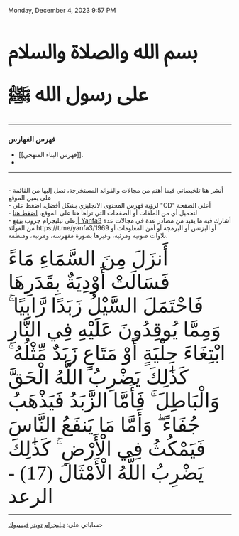 
Monday, December 4, 2023 9:57 PM
<br>
# <span style="font-family: 'Arabic Typesetting';font-size: 45px;">بسم الله والصلاة والسلام على رسول الله ﷺ</span>

---
### فهرس الفهارس
- [[فهرس البناء المنهجي]].
- 


---
<br>
- أنشر هنا  تلخيصاتي فيما أهتم من مجالات والفوائد المستخرجة، تصل إليها من القائمة على يمين الموقع
<br>
- لرؤية فهرس المحتوى الانجليزي بشكل أفضل، اضغط على "CD" أعلى الصفحة
<br>
- لتحميل أي من الملفات أو الصفحات التي تراها هنا على الموقع، <a href="https://github.com/AbdelrhmanUZaki/using_netlify-" target="_blank">اضغط هنا</a>
<br>
- على تيليجرام جروب <a href="your_link" target="_blank">ينفع | Yanfa3</a> أشارك فيه ما يفيد من مصادر عدة في مجالات عدة من الفوائد https://t.me/yanfa3/1969 أو البزنس أو البرمجة أو أمن المعلومات أو تلاوات صوتية ومرئية، وغيرها بصورة مفهرسة، ومرتبة، ومنظمة. 
	<br>				
 <br>
<span style="font-family: 'Arabic Typesetting';font-size: 45px;">أَنزَلَ مِنَ السَّمَاءِ مَاءً فَسَالَتْ أَوْدِيَةٌ بِقَدَرِهَا فَاحْتَمَلَ السَّيْلُ زَبَدًا رَّابِيًا ۚ وَمِمَّا يُوقِدُونَ عَلَيْهِ فِي النَّارِ ابْتِغَاءَ حِلْيَةٍ أَوْ مَتَاعٍ زَبَدٌ مِّثْلُهُ ۚ كَذَٰلِكَ يَضْرِبُ اللَّهُ الْحَقَّ وَالْبَاطِلَ ۚ فَأَمَّا الزَّبَدُ فَيَذْهَبُ جُفَاءً ۖ وَأَمَّا مَا يَنفَعُ النَّاسَ فَيَمْكُثُ فِي الْأَرْضِ ۚ كَذَٰلِكَ يَضْرِبُ اللَّهُ الْأَمْثَالَ (17) - الرعد</span>



---

حساباتي على:
<a href="https://t.me/AbdelrhmanUZaki" target="_blank">تيليجرام</a>
<a href="https://x.com/AbdelrhmanUZaki" target="_blank">تويتر</a>
<a href="https://fb.com/AbdelrhmanUZaki" target="_blank">فيسبوك</a>


